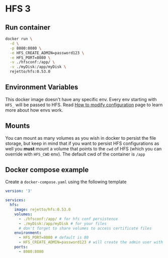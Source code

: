# HFS 3

## Run container
```bash
docker run \
  -d \
  -p 8080:8080 \
  -e HFS_CREATE_ADMIN=password123 \
  -e HFS_PORT=8080 \
  -v ./hfsconf:/app/ \
  -v ./myDisk:/app/myDisk \
  rejetto/hfs:0.53.0
```

## Environment Variables
This docker image doesn't have any specific env. Every env starting with `HFS_` will be passed to HFS.
Read [How to modify configuration](https://github.com/rejetto/hfs/blob/main/config.md#how-to-modify-configuration) page to learn more about how envs work.

## Mounts
You can mount as many volumes as you wish in docker to persist the file storage, but keep in mind that if you want to persist HFS configurations as well you **must** mount a volume that points to the `cwd` of HFS (which you can override with `HFS_CWD` env).
The default cwd of the container is `/app`

## Docker compose example
Create a `docker-compose.yaml` using the following template

```yaml
version: '3'

services:
  hfs:
    image: rejetto/hfs:0.53.0
    volumes:
      - ./hfsconf:/app/ # for hfs conf persistence
      - ./myDisk:/app/myDisk # for your files
      # don't forget to share volumes to access certificate files
    environment:
      - HFS_PORT=8080 # default is 80
      - HFS_CREATE_ADMIN=password123 # will create the admin user with password "password123" \
    ports:
      - 8080:8080
```
